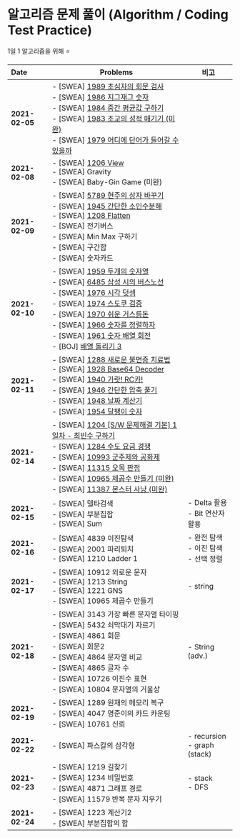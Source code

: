 # **알고리즘** 문제 풀이 (Algorithm / Coding Test Practice)
1일 1 알고리즘을 위해 :star:

| Date           | Problems                                                     | 비고                                          |
| :------------- | ------------------------------------------------------------ | --------------------------------------------- |
| **2021-02-05** | - [SWEA] <a href="https://swexpertacademy.com/main/code/problem/problemDetail.do?problemLevel=2&contestProbId=AV5PyTLqAf4DFAUq&categoryId=AV5PyTLqAf4DFAUq&categoryType=CODE&problemTitle=&orderBy=FIRST_REG_DATETIME&selectCodeLang=ALL&select-1=2&pageSize=10&pageIndex=1">1989 초심자의 회문 검사</a><br />- [SWEA] <a href="https://swexpertacademy.com/main/code/problem/problemDetail.do?problemLevel=2&contestProbId=AV5PxmBqAe8DFAUq&categoryId=AV5PxmBqAe8DFAUq&categoryType=CODE&problemTitle=&orderBy=FIRST_REG_DATETIME&selectCodeLang=ALL&select-1=2&pageSize=10&pageIndex=1">1986 지그재그 숫자</a><br />- [SWEA] <a href="https://swexpertacademy.com/main/code/problem/problemDetail.do?problemLevel=2&contestProbId=AV5Pw_-KAdcDFAUq&categoryId=AV5Pw_-KAdcDFAUq&categoryType=CODE&problemTitle=&orderBy=FIRST_REG_DATETIME&selectCodeLang=ALL&select-1=2&pageSize=10&pageIndex=1">1984 중간 평균값 구하기</a><br />- [SWEA] <a href="https://swexpertacademy.com/main/code/problem/problemDetail.do?problemLevel=2&contestProbId=AV5PwGK6AcIDFAUq&categoryId=AV5PwGK6AcIDFAUq&categoryType=CODE&problemTitle=&orderBy=FIRST_REG_DATETIME&selectCodeLang=ALL&select-1=2&pageSize=10&pageIndex=1">1983 조교의 성적 매기기 (미완)</a><br />- [SWEA] <a href="https://swexpertacademy.com/main/code/problem/problemDetail.do?problemLevel=2&contestProbId=AV5PuPq6AaQDFAUq&categoryId=AV5PuPq6AaQDFAUq&categoryType=CODE&problemTitle=&orderBy=FIRST_REG_DATETIME&selectCodeLang=ALL&select-1=2&pageSize=10&pageIndex=1">1979 어디에 단어가 들어갈 수 있을까</a> |                                               |
| **2021-02-08** | - [SWEA] <a href="https://swexpertacademy.com/main/code/problem/problemDetail.do?contestProbId=AV134DPqAA8CFAYh&categoryId=AV134DPqAA8CFAYh&categoryType=CODE&problemTitle=1206&orderBy=FIRST_REG_DATETIME&selectCodeLang=ALL&select-1=&pageSize=10&pageIndex=1">1206 View</a><br />- [SWEA] Gravity<br />- [SWEA] Baby-Gin Game (미완) |                                               |
| **2021-02-09** | - [SWEA] <a href="https://swexpertacademy.com/main/talk/solvingClub/problemView.do?contestProbId=AWYygN36Qn8DFAVm&solveclubId=AXb6Hvx6u1QDFARR&problemBoxTitle=210209_Day_2&problemBoxCnt=6&probBoxId=AXeD276KVsoDFAS5">5789 현주의 상자 바꾸기</a><br />- [SWEA] <a href="https://swexpertacademy.com/main/talk/solvingClub/problemView.do?solveclubId=AXb6Hvx6u1QDFARR&contestProbId=AV5Pl0Q6ANQDFAUq&probBoxId=AXeD276KVsoDFAS5&type=PROBLEM&problemBoxTitle=210209_Day_2&problemBoxCnt=6">1945 간단한 소인수분해</a><br />- [SWEA] <a href="https://swexpertacademy.com/main/code/problem/problemDetail.do?contestProbId=AV139KOaABgCFAYh&categoryId=AV139KOaABgCFAYh&categoryType=CODE&problemTitle=1208&orderBy=FIRST_REG_DATETIME&selectCodeLang=ALL&select-1=&pageSize=10&pageIndex=1">1208 Flatten</a><br />- [SWEA] 전기버스<br />- [SWEA] Min Max 구하기<br />- [SWEA] 구간합<br />- [SWEA] 숫자카드 |                                               |
| **2021-02-10** | - [SWEA] <a href="https://swexpertacademy.com/main/talk/solvingClub/problemView.do?solveclubId=AXb6Hvx6u1QDFARR&contestProbId=AV5PpoFaAS4DFAUq&probBoxId=AXeJnWBqTBwDFAS5+&type=PROBLEM&problemBoxTitle=210210_Day_3&problemBoxCnt=++2+">1959 두개의 숫자열</a><br />- [SWEA] <a href="https://swexpertacademy.com/main/talk/solvingClub/problemView.do?solveclubId=AXb6Hvx6u1QDFARR&contestProbId=AWczm7QaACgDFAWn&probBoxId=AXeJnWBqTBwDFAS5+&type=PROBLEM&problemBoxTitle=210210_Day_3&problemBoxCnt=++2+">6485 삼성 시의 버스노선</a><br />- [SWEA] <a href="https://swexpertacademy.com/main/code/problem/problemDetail.do?problemLevel=2&contestProbId=AV5PttaaAZIDFAUq&categoryId=AV5PttaaAZIDFAUq&categoryType=CODE&problemTitle=&orderBy=FIRST_REG_DATETIME&selectCodeLang=ALL&select-1=2&pageSize=10&pageIndex=2">1976 시각 덧셈</a><br />- [SWEA] <a href="https://swexpertacademy.com/main/code/problem/problemDetail.do?problemLevel=2&contestProbId=AV5Psz16AYEDFAUq&categoryId=AV5Psz16AYEDFAUq&categoryType=CODE&problemTitle=&orderBy=FIRST_REG_DATETIME&selectCodeLang=ALL&select-1=2&pageSize=10&pageIndex=2">1974 스도쿠 검증</a><br />- [SWEA] <a href="https://swexpertacademy.com/main/code/problem/problemDetail.do?problemLevel=2&contestProbId=AV5PsIl6AXIDFAUq&categoryId=AV5PsIl6AXIDFAUq&categoryType=CODE&problemTitle=&orderBy=FIRST_REG_DATETIME&selectCodeLang=ALL&select-1=2&pageSize=10&pageIndex=2">1970 쉬운 거스름돈</a><br />- [SWEA] <a href="https://swexpertacademy.com/main/code/problem/problemDetail.do?problemLevel=2&contestProbId=AV5PrmyKAWEDFAUq&categoryId=AV5PrmyKAWEDFAUq&categoryType=CODE&problemTitle=&orderBy=FIRST_REG_DATETIME&selectCodeLang=ALL&select-1=2&pageSize=10&pageIndex=2">1966 숫자를 정렬하자</a><br />- [SWEA] <a href="https://swexpertacademy.com/main/code/problem/problemDetail.do?problemLevel=2&contestProbId=AV5Pq-OKAVYDFAUq&categoryId=AV5Pq-OKAVYDFAUq&categoryType=CODE&problemTitle=&orderBy=FIRST_REG_DATETIME&selectCodeLang=ALL&select-1=2&pageSize=10&pageIndex=2">1961 숫자 배열 회전</a><br />- [BOJ] <a href="https://www.acmicpc.net/problem/16935">배열 돌리기 3</a> |                                               |
| **2021-02-11** | - [SWEA] <a href="https://swexpertacademy.com/main/code/problem/problemDetail.do?problemLevel=2&contestProbId=AV18_yw6I9MCFAZN&categoryId=AV18_yw6I9MCFAZN&categoryType=CODE&problemTitle=&orderBy=FIRST_REG_DATETIME&selectCodeLang=ALL&select-1=2&pageSize=10&pageIndex=3">1288 새로운 불면증 치료법</a><br />- [SWEA] <a href="https://swexpertacademy.com/main/code/problem/problemDetail.do?problemLevel=2&contestProbId=AV5PR4DKAG0DFAUq&categoryId=AV5PR4DKAG0DFAUq&categoryType=CODE&problemTitle=&orderBy=FIRST_REG_DATETIME&selectCodeLang=ALL&select-1=2&pageSize=10&pageIndex=3">1928 Base64 Decoder</a><br />- [SWEA] <a href="https://swexpertacademy.com/main/code/problem/problemDetail.do?problemLevel=2&contestProbId=AV5PjMgaALgDFAUq&categoryId=AV5PjMgaALgDFAUq&categoryType=CODE&problemTitle=&orderBy=FIRST_REG_DATETIME&selectCodeLang=ALL&select-1=2&pageSize=10&pageIndex=3">1940 가랏! RC카!</a><br />- [SWEA] <a href="https://swexpertacademy.com/main/code/problem/problemDetail.do?problemLevel=2&contestProbId=AV5PmkDKAOMDFAUq&categoryId=AV5PmkDKAOMDFAUq&categoryType=CODE&problemTitle=&orderBy=FIRST_REG_DATETIME&selectCodeLang=ALL&select-1=2&pageSize=10&pageIndex=2">1946 간단한 압축 풀기</a><br />- [SWEA] <a href="https://swexpertacademy.com/main/code/problem/problemDetail.do?problemLevel=2&contestProbId=AV5PnnU6AOsDFAUq&categoryId=AV5PnnU6AOsDFAUq&categoryType=CODE&problemTitle=&orderBy=FIRST_REG_DATETIME&selectCodeLang=ALL&select-1=2&pageSize=10&pageIndex=2">1948 날짜 계산기</a><br />- [SWEA] <a href="https://swexpertacademy.com/main/code/problem/problemDetail.do?problemLevel=2&contestProbId=AV5PobmqAPoDFAUq&categoryId=AV5PobmqAPoDFAUq&categoryType=CODE&problemTitle=&orderBy=FIRST_REG_DATETIME&selectCodeLang=ALL&select-1=2&pageSize=10&pageIndex=2">1954 달팽이 숫자</a> |                                               |
| **2021-02-14** | - [SWEA] <a href="https://swexpertacademy.com/main/code/problem/problemDetail.do?problemLevel=2&contestProbId=AV13zo1KAAACFAYh&categoryId=AV13zo1KAAACFAYh&categoryType=CODE&problemTitle=&orderBy=FIRST_REG_DATETIME&selectCodeLang=ALL&select-1=2&pageSize=10&pageIndex=3">1204 [S/W 문제해결 기본] 1일차 - 최빈수 구하기</a><br />- [SWEA] <a href="https://swexpertacademy.com/main/code/problem/problemDetail.do?problemLevel=2&contestProbId=AV189xUaI8UCFAZN&categoryId=AV189xUaI8UCFAZN&categoryType=CODE&problemTitle=&orderBy=FIRST_REG_DATETIME&selectCodeLang=ALL&select-1=2&pageSize=10&pageIndex=3">1284 수도 요금 경쟁</a><br />- [SWEA] <a href="https://swexpertacademy.com/main/code/problem/problemDetail.do?problemLevel=3&contestProbId=AXXfloFa29EDFAST&categoryId=AXXfloFa29EDFAST&categoryType=CODE&problemTitle=&orderBy=FIRST_REG_DATETIME&selectCodeLang=ALL&select-1=3&pageSize=10&pageIndex=1">10993 군주제와 공화제</a><br />- [SWEA] <a href="https://swexpertacademy.com/main/code/problem/problemDetail.do?problemLevel=3&contestProbId=AXaSUPYqPYMDFASQ&categoryId=AXaSUPYqPYMDFASQ&categoryType=CODE&problemTitle=&orderBy=FIRST_REG_DATETIME&selectCodeLang=ALL&select-1=3&pageSize=10&pageIndex=1">11315 오목 판정</a><br />- [SWEA] <a href="https://swexpertacademy.com/main/code/problem/problemDetail.do?problemLevel=3&contestProbId=AXWXH_h695kDFAST&categoryId=AXWXH_h695kDFAST&categoryType=CODE&problemTitle=&orderBy=FIRST_REG_DATETIME&selectCodeLang=ALL&select-1=3&pageSize=10&pageIndex=1">10965 제곱수 만들기 (미완)</a><br />- [SWEA] <a href="https://swexpertacademy.com/main/code/problem/problemDetail.do?problemLevel=3&contestProbId=AXb6LR76vCcDFARR&categoryId=AXb6LR76vCcDFARR&categoryType=CODE&problemTitle=&orderBy=FIRST_REG_DATETIME&selectCodeLang=ALL&select-1=3&pageSize=10&pageIndex=1">11387 몬스터 사냥 (미완)</a> |                                               |
| **2021-02-15** | - [SWEA] 델타검색<br />- [SWEA] 부분집합<br />- [SWEA] Sum   | - Delta 활용<br />- Bit 연산자 활용           |
| **2021-02-16** | - [SWEA] 4839 이진탐색<br />- [SWEA] 2001 파리퇴치<br />- [SWEA] 1210 Ladder 1 | - 완전 탐색<br />- 이진 탐색<br />- 선택 정렬 |
| **2021-02-17** | - [SWEA] 10912 외로운 문자<br />- [SWEA] 1213 String<br />- [SWEA] 1221 GNS<br />- [SWEA] 10965 제곱수 만들기 | - string                                      |
| **2021-02-18** | - [SWEA] 3143 가장 빠른 문자열 타이핑<br />- [SWEA] 5432 쇠막대기 자르기<br />- [SWEA] 4861 회문<br />- [SWEA] 회문2<br />- [SWEA] 4864 문자열 비교<br />- [SWEA] 4865 글자 수<br />- [SWEA] 10726 이진수 표현<br />- [SWEA] 10804 문자열의 거울상 | - String (adv.)                               |
| **2021-02-19** | - [SWEA] 1289 원재의 메모리 복구<br />- [SWEA] 4047 영준이의 카드 카운팅<br />- [SWEA] 10761 신뢰 |                                               |
| **2021-02-22** | - [SWEA] 파스칼의 삼각형                                     | - recursion<br />- graph (stack)              |
| **2021-02-23** | - [SWEA] 1219 길찾기<br />- [SWEA] 1234 비밀번호<br />- [SWEA] 4871 그래프 경로<br />- [SWEA] 11579 반복 문자 지우기 | - stack<br />- DFS                            |
| **2021-02-24** | - [SWEA] 1223 계산기2<br />- [SWEA] 부분집합의 합            |                                               |

